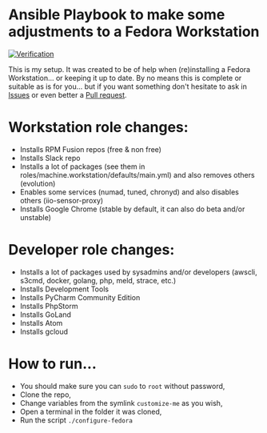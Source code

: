 Ansible Playbook to make some adjustments to a Fedora Workstation
====================================================================
[![Verification](https://github.com/eRadical/ansible-my-fedora-workstation/actions/workflows/default.yml/badge.svg)](https://github.com/eRadical/ansible-my-fedora-workstation/actions/workflows/default.yml)

This is my setup. It was created to be of help when (re)installing a Fedora Workstation... or keeping it up to date.
By no means this is complete or suitable as is for you... but if you want something don't hesitate to ask in [Issues](https://github.com/eRadical/ansible-my-fedora-workstation/issues) or even better a [Pull request](https://github.com/eRadical/ansible-my-fedora-workstation/pulls).

Workstation role changes:
=========================
- Installs RPM Fusion repos (free & non free)
- Installs Slack repo
- Installs a lot of packages (see them in roles/machine.workstation/defaults/main.yml) and also removes others (evolution)
- Enables some services (numad, tuned, chronyd) and also disables others (iio-sensor-proxy)
- Installs Google Chrome (stable by default, it can also do beta and/or unstable)

Developer role changes:
=======================
- Installs a lot of packages used by sysadmins and/or developers (awscli, s3cmd, docker, golang, php, meld, strace, etc.)
- Installs Development Tools
- Installs PyCharm Community Edition
- Installs PhpStorm
- Installs GoLand
- Installs Atom
- Installs gcloud

How to run...
=============

- You should make sure you can `sudo` to `root` without password,
- Clone the repo,
- Change variables from the symlink `customize-me` as you wish,
- Open a terminal in the folder it was cloned,
- Run the script `./configure-fedora`
